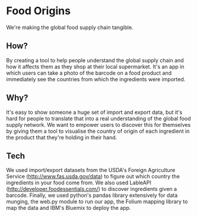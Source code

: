 # Food Origins

We're making the global food supply chain tangible.

## How?

By creating a tool to help people understand the global supply chain and how it affects them as they shop at their local supermarket. It's an app in which users can take a photo of the barcode on a food product and immediately see the countries from which the ingredients were imported.

## Why?

It's easy to show someone a huge set of import and export data, but it's hard for people to translate that into a real understanding of the global food supply network. We want to empower users to discover this for themselves by giving them a tool to visualise the country of origin of each ingredient in the product that they're holding in their hand.

## Tech

We used import/export datasets from the USDA's Foreign Agriculture Service (http://www.fas.usda.gov/data) to figure out which country the ingredients in your food come from. We also used LableAPI (http://developer.foodessentials.com/) to discover ingredients given a barcode. Finally, we used python's pandas library extensively for data munging, the web.py module to run our app, the Folium mapping library to map the data and IBM's Bluemix to deploy the app.
